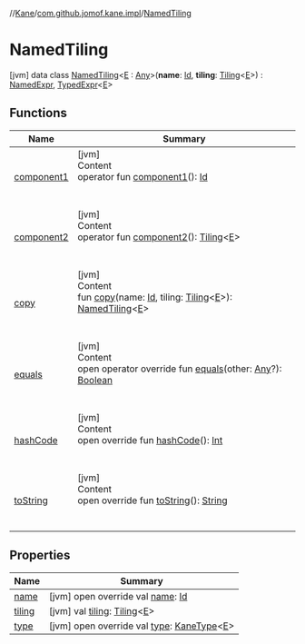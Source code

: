 //[Kane](../../index.md)/[com.github.jomof.kane.impl](../index.md)/[NamedTiling](index.md)



# NamedTiling  
 [jvm] data class [NamedTiling](index.md)<[E](index.md) : [Any](https://kotlinlang.org/api/latest/jvm/stdlib/kotlin/-any/index.html)>(**name**: [Id](../index.md#%5Bcom.github.jomof.kane.impl%2FId%2F%2F%2FPointingToDeclaration%2F%5D%2FClasslikes%2F2690868), **tiling**: [Tiling](../-tiling/index.md)<[E](index.md)>) : [NamedExpr](../../com.github.jomof.kane/-named-expr/index.md), [TypedExpr](../../com.github.jomof.kane/-typed-expr/index.md)<[E](index.md)>    


## Functions  
  
|  Name|  Summary| 
|---|---|
| <a name="com.github.jomof.kane.impl/NamedTiling/component1/#/PointingToDeclaration/"></a>[component1](component1.md)| <a name="com.github.jomof.kane.impl/NamedTiling/component1/#/PointingToDeclaration/"></a>[jvm]  <br>Content  <br>operator fun [component1](component1.md)(): [Id](../index.md#%5Bcom.github.jomof.kane.impl%2FId%2F%2F%2FPointingToDeclaration%2F%5D%2FClasslikes%2F2690868)  <br><br><br>
| <a name="com.github.jomof.kane.impl/NamedTiling/component2/#/PointingToDeclaration/"></a>[component2](component2.md)| <a name="com.github.jomof.kane.impl/NamedTiling/component2/#/PointingToDeclaration/"></a>[jvm]  <br>Content  <br>operator fun [component2](component2.md)(): [Tiling](../-tiling/index.md)<[E](index.md)>  <br><br><br>
| <a name="com.github.jomof.kane.impl/NamedTiling/copy/#kotlin.Any#com.github.jomof.kane.impl.Tiling[TypeParam(bounds=[kotlin.Any])]/PointingToDeclaration/"></a>[copy](copy.md)| <a name="com.github.jomof.kane.impl/NamedTiling/copy/#kotlin.Any#com.github.jomof.kane.impl.Tiling[TypeParam(bounds=[kotlin.Any])]/PointingToDeclaration/"></a>[jvm]  <br>Content  <br>fun [copy](copy.md)(name: [Id](../index.md#%5Bcom.github.jomof.kane.impl%2FId%2F%2F%2FPointingToDeclaration%2F%5D%2FClasslikes%2F2690868), tiling: [Tiling](../-tiling/index.md)<[E](index.md)>): [NamedTiling](index.md)<[E](index.md)>  <br><br><br>
| <a name="kotlin/Any/equals/#kotlin.Any?/PointingToDeclaration/"></a>[equals](../../com.github.jomof.kane.impl.visitor/-difference-visitor/index.md#%5Bkotlin%2FAny%2Fequals%2F%23kotlin.Any%3F%2FPointingToDeclaration%2F%5D%2FFunctions%2F2690868)| <a name="kotlin/Any/equals/#kotlin.Any?/PointingToDeclaration/"></a>[jvm]  <br>Content  <br>open operator override fun [equals](../../com.github.jomof.kane.impl.visitor/-difference-visitor/index.md#%5Bkotlin%2FAny%2Fequals%2F%23kotlin.Any%3F%2FPointingToDeclaration%2F%5D%2FFunctions%2F2690868)(other: [Any](https://kotlinlang.org/api/latest/jvm/stdlib/kotlin/-any/index.html)?): [Boolean](https://kotlinlang.org/api/latest/jvm/stdlib/kotlin/-boolean/index.html)  <br><br><br>
| <a name="kotlin/Any/hashCode/#/PointingToDeclaration/"></a>[hashCode](../../com.github.jomof.kane.impl.visitor/-difference-visitor/index.md#%5Bkotlin%2FAny%2FhashCode%2F%23%2FPointingToDeclaration%2F%5D%2FFunctions%2F2690868)| <a name="kotlin/Any/hashCode/#/PointingToDeclaration/"></a>[jvm]  <br>Content  <br>open override fun [hashCode](../../com.github.jomof.kane.impl.visitor/-difference-visitor/index.md#%5Bkotlin%2FAny%2FhashCode%2F%23%2FPointingToDeclaration%2F%5D%2FFunctions%2F2690868)(): [Int](https://kotlinlang.org/api/latest/jvm/stdlib/kotlin/-int/index.html)  <br><br><br>
| <a name="kotlin/Any/toString/#/PointingToDeclaration/"></a>[toString](../../com.github.jomof.kane.impl.visitor/-difference-visitor/index.md#%5Bkotlin%2FAny%2FtoString%2F%23%2FPointingToDeclaration%2F%5D%2FFunctions%2F2690868)| <a name="kotlin/Any/toString/#/PointingToDeclaration/"></a>[jvm]  <br>Content  <br>open override fun [toString](../../com.github.jomof.kane.impl.visitor/-difference-visitor/index.md#%5Bkotlin%2FAny%2FtoString%2F%23%2FPointingToDeclaration%2F%5D%2FFunctions%2F2690868)(): [String](https://kotlinlang.org/api/latest/jvm/stdlib/kotlin/-string/index.html)  <br><br><br>


## Properties  
  
|  Name|  Summary| 
|---|---|
| <a name="com.github.jomof.kane.impl/NamedTiling/name/#/PointingToDeclaration/"></a>[name](name.md)| <a name="com.github.jomof.kane.impl/NamedTiling/name/#/PointingToDeclaration/"></a> [jvm] open override val [name](name.md): [Id](../index.md#%5Bcom.github.jomof.kane.impl%2FId%2F%2F%2FPointingToDeclaration%2F%5D%2FClasslikes%2F2690868)   <br>
| <a name="com.github.jomof.kane.impl/NamedTiling/tiling/#/PointingToDeclaration/"></a>[tiling](tiling.md)| <a name="com.github.jomof.kane.impl/NamedTiling/tiling/#/PointingToDeclaration/"></a> [jvm] val [tiling](tiling.md): [Tiling](../-tiling/index.md)<[E](index.md)>   <br>
| <a name="com.github.jomof.kane.impl/NamedTiling/type/#/PointingToDeclaration/"></a>[type](type.md)| <a name="com.github.jomof.kane.impl/NamedTiling/type/#/PointingToDeclaration/"></a> [jvm] open override val [type](type.md): [KaneType](../../com.github.jomof.kane.impl.types/-kane-type/index.md)<[E](index.md)>   <br>


